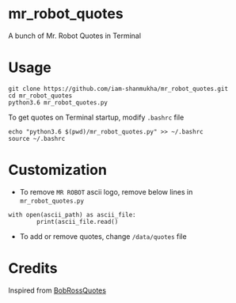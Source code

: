 # mr_robot_quotes
A bunch of Mr. Robot Quotes in Terminal
# Usage
```
git clone https://github.com/iam-shanmukha/mr_robot_quotes.git
cd mr_robot_quotes
python3.6 mr_robot_quotes.py
```
To get quotes on Terminal startup, modify `.bashrc` file
```
echo "python3.6 $(pwd)/mr_robot_quotes.py" >> ~/.bashrc
source ~/.bashrc
```
# Customization
- To remove `MR ROBOT` ascii logo, remove below lines in `mr_robot_quotes.py`
```
with open(ascii_path) as ascii_file:
        print(ascii_file.read()
```
- To add or remove quotes, change `/data/quotes` file
# Credits
Inspired from [BobRossQuotes](https://github.com/kz6fittycent/BobRossQuotes)
